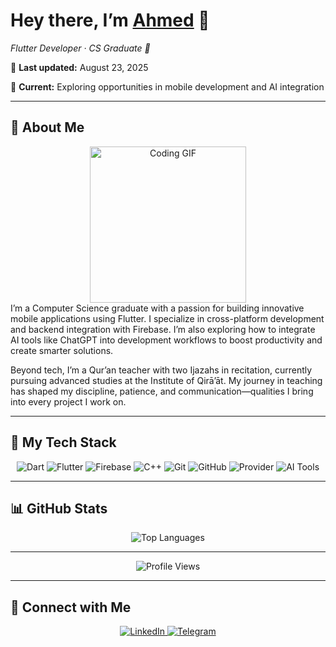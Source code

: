 <!-- ========================= -->
<!--      AHMED’S README      -->
<!-- ========================= -->

<p align="center">
  <h1>Hey there, I’m <a href="#">Ahmed</a> 👋</h1>
  <p><em>Flutter Developer · CS Graduate 📖</em></p>
  <p>📅 <strong>Last updated:</strong> August 23, 2025</p>
  <p>💼 <strong>Current:</strong> Exploring opportunities in mobile development and AI integration</p>
</p>

---

## 🚀 About Me

<div align="center">
<img src="https://c.tenor.com/_DOBjnGspYAAAAAM/code-coding.gif" width="250" alt="Coding GIF" style="z-index:99;"/>
</div>

<div align="left">
I’m a Computer Science graduate with a passion for building innovative mobile applications using Flutter. I specialize in cross-platform development and backend integration with Firebase. I’m also exploring how to integrate AI tools like ChatGPT into development workflows to boost productivity and create smarter solutions.

Beyond tech, I’m a Qur’an teacher with two Ijazahs in recitation, currently pursuing advanced studies at the Institute of Qirā’āt. My journey in teaching has shaped my discipline, patience, and communication—qualities I bring into every project I work on.
</div>

---

## 🔧 My Tech Stack

<p align="center">
  <img src="https://img.shields.io/badge/Dart-0175C2?logo=dart&logoColor=white" alt="Dart"/>
  <img src="https://img.shields.io/badge/Flutter-02569B?logo=flutter&logoColor=white" alt="Flutter"/>
  <img src="https://img.shields.io/badge/Firebase-FFCA28?logo=firebase&logoColor=black" alt="Firebase"/>
  <img src="https://img.shields.io/badge/C++-00599C?logo=c%2B%2B&logoColor=white" alt="C++"/>
  <img src="https://img.shields.io/badge/Git-F05032?logo=git&logoColor=white" alt="Git"/>
  <img src="https://img.shields.io/badge/GitHub-181717?logo=github&logoColor=white" alt="GitHub"/>
  <img src="https://img.shields.io/badge/Provider-0A0A0A?logo=flutter&logoColor=white" alt="Provider"/>
  <img src="https://img.shields.io/badge/AI%20Tools-00B4D8?logo=openai&logoColor=white" alt="AI Tools"/>
</p>

---

## 📊 GitHub Stats

<div align="center">
  <img src="https://github-readme-stats.vercel.app/api/top-langs/?username=your-github-username&layout=compact&theme=dark" alt="Top Languages"/>
</div>

---

<p align="center">
  <img src="https://komarev.com/ghpvc/?username=your-github-username&style=for-the-badge" alt="Profile Views"/>
</p>

---

## 🔗 Connect with Me

<p align="center">
  <a href="[https://linkedin.com/in/your-linkedin](https://www.linkedin.com/in/ahmed-mostafa-daoud)">
    <img src="https://img.shields.io/badge/LinkedIn-0077B5?logo=linkedin&logoColor=white" alt="LinkedIn"/>
  </a>
  <a href="https://t.me/your-telegram">
    <img src="https://img.shields.io/badge/Telegram-0088CC?logo=telegram&logoColor=white" alt="Telegram"/>
  </a>
</p>
